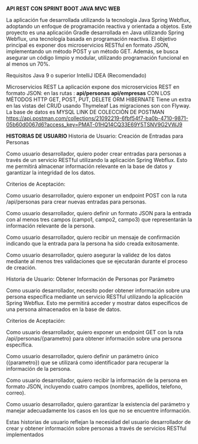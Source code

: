 **API REST CON SPRINT BOOT JAVA MVC WEB**

La aplicación fue desarrollada utilizando la tecnología Java Spring Webflux, adoptando un enfoque de programación reactiva y orientada a objetos. 
Este proyecto es una aplicación Gradle desarrollada en Java utilizando Spring Webflux, una tecnología basada en programación reactiva.
El objetivo principal es exponer dos microservicios RESTful en formato JSON, implementando un método POST y un método GET. Además, se busca asegurar un código limpio y modular, utilizando programación funcional en al menos un 70%.

Requisitos
Java 9 o superior
IntelliJ IDEA (Recomendado)

Microservicios REST
La aplicación expone dos microservicios REST en formato JSON:
en las rutas :
**api/personas**
**api/empresas**
CON LOS MÈTODOS HTTP GET, POST, PUT, DELETE
ORM HIBERNATE
Tiene un extra en las vistas del CRUD usando Thymeleaf
Las migraciones son con Flyway.
La base de datos es MYSQL
LINK DE COLECCIÒN DE POSTMAN
https://api.postman.com/collections/21092219-6fbf54f7-ba0b-4710-9871-05b60d0067d6?access_key=PMAT-01HQ14CQ33E69Y5TSNV9G2VWJ9


**HISTORIAS DE USUARIO**
Historia de Usuario: Creación de Entradas para Personas

Como usuario desarrollador, quiero poder crear entradas para personas a través de un servicio RESTful utilizando la aplicación Spring Webflux. Esto me permitirá almacenar información relevante en la base de datos y garantizar la integridad de los datos.

Criterios de Aceptación:

Como usuario desarrollador, quiero exponer un endpoint POST con la ruta /api/personas para crear nuevas entradas para personas.

Como usuario desarrollador, quiero definir un formato JSON para la entrada con al menos tres campos (campo1, campo2, campo3) que representarán la información relevante de la persona.

Como usuario desarrollador, quiero recibir un mensaje de confirmación indicando que la entrada para la persona ha sido creada exitosamente.

Como usuario desarrollador, quiero asegurar la validez de los datos mediante al menos tres validaciones que se ejecutarán durante el proceso de creación.

Historia de Usuario: Obtener Información de Personas por Parámetro

Como usuario desarrollador, necesito poder obtener información sobre una persona específica mediante un servicio RESTful utilizando la aplicación Spring Webflux. Esto me permitirá acceder y mostrar datos específicos de una persona almacenados en la base de datos.

Criterios de Aceptación:

Como usuario desarrollador, quiero exponer un endpoint GET con la ruta /api/personas/{parametro} para obtener información sobre una persona específica.

Como usuario desarrollador, quiero definir un parámetro único ({parametro}) que se utilizará como identificador para recuperar la información de la persona.

Como usuario desarrollador, quiero recibir la información de la persona en formato JSON, incluyendo cuatro campos (nombres, apellidos, telefono, correo).

Como usuario desarrollador, quiero garantizar la existencia del parámetro y manejar adecuadamente los casos en los que no se encuentre información.

Estas historias de usuario reflejan la necesidad del usuario desarrollador de crear y obtener información sobre personas a través de servicios RESTful implementados
